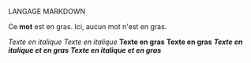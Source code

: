 LANGAGE MARKDOWN

Ce **mot** est en gras.
Ici, aucun mot n'est en gras.

*Texte en italique*
_Texte en italique_
**Texte en gras**
__Texte en gras__
***Texte en italique et en gras***
___Texte en italique et en gras___
